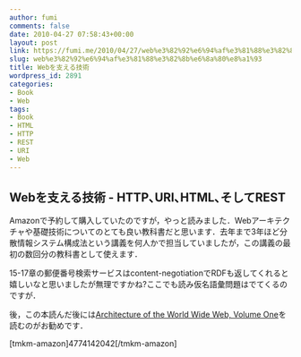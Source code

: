```yaml
---
author: fumi
comments: false
date: 2010-04-27 07:58:43+00:00
layout: post
link: https://fumi.me/2010/04/27/web%e3%82%92%e6%94%af%e3%81%88%e3%82%8b%e6%8a%80%e8%a1%93/
slug: web%e3%82%92%e6%94%af%e3%81%88%e3%82%8b%e6%8a%80%e8%a1%93
title: Webを支える技術
wordpress_id: 2891
categories:
- Book
- Web
tags:
- Book
- HTML
- HTTP
- REST
- URI
- Web
---
```


## Webを支える技術 - HTTP､URI､HTML､そしてREST




Amazonで予約して購入していたのですが，やっと読みました．Webアーキテクチャや基礎技術についてのとても良い教科書だと思います．去年まで3年ほど分散情報システム構成法という講義を何人かで担当していましたが，この講義の最初の数回分の教科書として使えます．




15-17章の郵便番号検索サービスはcontent-negotiationでRDFも返してくれると嬉しいなと思いましたが無理ですかね?ここでも読み仮名語彙問題はでてくるのですが．




後，この本読んだ後には[Architecture of the World Wide Web, Volume One](http://www.w3.org/TR/webarch/)を読むのがお勧めです．





[tmkm-amazon]4774142042[/tmkm-amazon]
